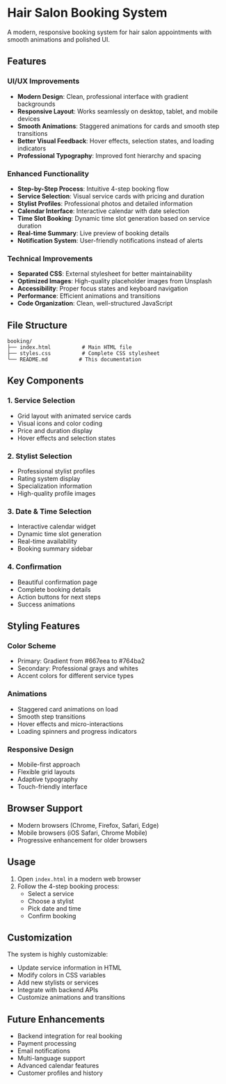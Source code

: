 # Hair Salon Booking System

A modern, responsive booking system for hair salon appointments with smooth animations and polished UI.

## Features

### UI/UX Improvements
- **Modern Design**: Clean, professional interface with gradient backgrounds
- **Responsive Layout**: Works seamlessly on desktop, tablet, and mobile devices
- **Smooth Animations**: Staggered animations for cards and smooth step transitions
- **Better Visual Feedback**: Hover effects, selection states, and loading indicators
- **Professional Typography**: Improved font hierarchy and spacing

### Enhanced Functionality
- **Step-by-Step Process**: Intuitive 4-step booking flow
- **Service Selection**: Visual service cards with pricing and duration
- **Stylist Profiles**: Professional photos and detailed information
- **Calendar Interface**: Interactive calendar with date selection
- **Time Slot Booking**: Dynamic time slot generation based on service duration
- **Real-time Summary**: Live preview of booking details
- **Notification System**: User-friendly notifications instead of alerts

### Technical Improvements
- **Separated CSS**: External stylesheet for better maintainability
- **Optimized Images**: High-quality placeholder images from Unsplash
- **Accessibility**: Proper focus states and keyboard navigation
- **Performance**: Efficient animations and transitions
- **Code Organization**: Clean, well-structured JavaScript

## File Structure

```
booking/
├── index.html          # Main HTML file
├── styles.css          # Complete CSS stylesheet
└── README.md          # This documentation
```

## Key Components

### 1. Service Selection
- Grid layout with animated service cards
- Visual icons and color coding
- Price and duration display
- Hover effects and selection states

### 2. Stylist Selection
- Professional stylist profiles
- Rating system display
- Specialization information
- High-quality profile images

### 3. Date & Time Selection
- Interactive calendar widget
- Dynamic time slot generation
- Real-time availability
- Booking summary sidebar

### 4. Confirmation
- Beautiful confirmation page
- Complete booking details
- Action buttons for next steps
- Success animations

## Styling Features

### Color Scheme
- Primary: Gradient from #667eea to #764ba2
- Secondary: Professional grays and whites
- Accent colors for different service types

### Animations
- Staggered card animations on load
- Smooth step transitions
- Hover effects and micro-interactions
- Loading spinners and progress indicators

### Responsive Design
- Mobile-first approach
- Flexible grid layouts
- Adaptive typography
- Touch-friendly interface

## Browser Support

- Modern browsers (Chrome, Firefox, Safari, Edge)
- Mobile browsers (iOS Safari, Chrome Mobile)
- Progressive enhancement for older browsers

## Usage

1. Open `index.html` in a modern web browser
2. Follow the 4-step booking process:
   - Select a service
   - Choose a stylist
   - Pick date and time
   - Confirm booking

## Customization

The system is highly customizable:
- Update service information in HTML
- Modify colors in CSS variables
- Add new stylists or services
- Integrate with backend APIs
- Customize animations and transitions

## Future Enhancements

- Backend integration for real booking
- Payment processing
- Email notifications
- Multi-language support
- Advanced calendar features
- Customer profiles and history
